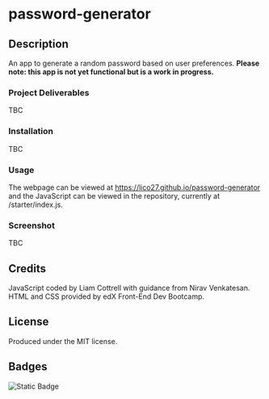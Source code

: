 # password-generator

## Description
An app to generate a random password based on user preferences. **Please note: this app is not yet functional but is a work in progress.**

### Project Deliverables
TBC

### Installation
TBC

### Usage
The webpage can be viewed at https://lico27.github.io/password-generator and the JavaScript can be viewed in the repository, currently at /starter/index.js.

### Screenshot
TBC

## Credits
JavaScript coded by Liam Cottrell with guidance from Nirav Venkatesan. HTML and CSS provided by edX Front-End Dev Bootcamp.

## License
Produced under the MIT license.

## Badges
![Static Badge](https://img.shields.io/badge/project-in_progress-blue)


